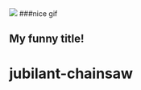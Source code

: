 <img src="https://media.giphy.com/media/BkL4Vyz0z2iYQMhwFw/giphy-downsized.gif?cid=ecf05e47ipto4hn68pr2j8jje1xxjhhv75dmw81mo82u6fsn&rid=giphy-downsized.gif&ct=g">
###nice gif

## My funny title!

# jubilant-chainsaw
